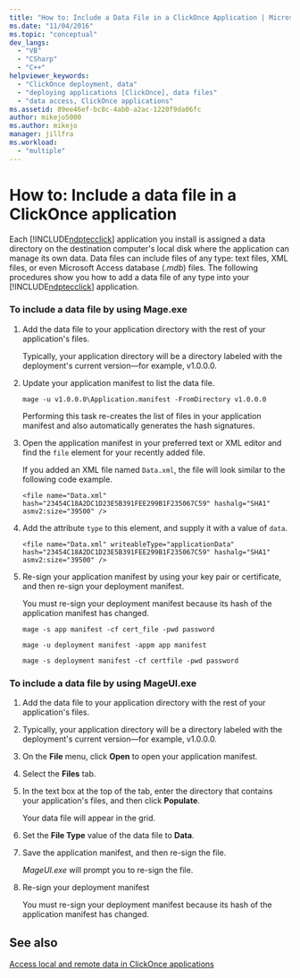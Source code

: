```yaml
---
title: "How to: Include a Data File in a ClickOnce Application | Microsoft Docs"
ms.date: "11/04/2016"
ms.topic: "conceptual"
dev_langs: 
  - "VB"
  - "CSharp"
  - "C++"
helpviewer_keywords: 
  - "ClickOnce deployment, data"
  - "deploying applications [ClickOnce], data files"
  - "data access, ClickOnce applications"
ms.assetid: 89ee46ef-bc8c-4ab0-a2ac-1220f9da06fc
author: mikejo5000
ms.author: mikejo
manager: jillfra
ms.workload: 
  - "multiple"
---
```

# How to: Include a data file in a ClickOnce application
Each [!INCLUDE[ndptecclick](../deployment/includes/ndptecclick_md.md)] application you install is assigned a data directory on the destination computer's local disk where the application can manage its own data. Data files can include files of any type: text files, XML files, or even Microsoft Access database (*.mdb*) files. The following procedures show you how to add a data file of any type into your [!INCLUDE[ndptecclick](../deployment/includes/ndptecclick_md.md)] application.  
  
### To include a data file by using Mage.exe  
  
1. Add the data file to your application directory with the rest of your application's files.  
  
    Typically, your application directory will be a directory labeled with the deployment's current version—for example, v1.0.0.0.  
  
2. Update your application manifest to list the data file.  
  
    `mage -u v1.0.0.0\Application.manifest -FromDirectory v1.0.0.0`  
  
    Performing this task re-creates the list of files in your application manifest and also automatically generates the hash signatures.  
  
3. Open the application manifest in your preferred text or XML editor and find the `file` element for your recently added file.  
  
    If you added an XML file named `Data.xml`, the file will look similar to the following code example.  
  
   `<file name="Data.xml" hash="23454C18A2DC1D23E5B391FEE299B1F235067C59" hashalg="SHA1" asmv2:size="39500" />`  
  
4. Add the attribute `type` to this element, and supply it with a value of `data`.  
  
   `<file name="Data.xml" writeableType="applicationData" hash="23454C18A2DC1D23E5B391FEE299B1F235067C59" hashalg="SHA1" asmv2:size="39500" />`  
  
5. Re-sign your application manifest by using your key pair or certificate, and then re-sign your deployment manifest.  
  
    You must re-sign your deployment manifest because its hash of the application manifest has changed.  
  
    `mage -s app manifest -cf cert_file -pwd password`
  
    `mage -u deployment manifest -appm app manifest`
  
    `mage -s deployment manifest -cf certfile -pwd password`
  
### To include a data file by using MageUI.exe  
  
1.  Add the data file to your application directory with the rest of your application's files.  
  
2.  Typically, your application directory will be a directory labeled with the deployment's current version—for example, v1.0.0.0.  
  
3.  On the **File** menu, click **Open** to open your application manifest.  
  
4.  Select the **Files** tab.  
  
5.  In the text box at the top of the tab, enter the directory that contains your application's files, and then click **Populate**.  
  
     Your data file will appear in the grid.  
  
6.  Set the **File Type** value of the data file to **Data**.  
  
7.  Save the application manifest, and then re-sign the file.  
  
     *MageUI.exe* will prompt you to re-sign the file.  
  
8.  Re-sign your deployment manifest  
  
     You must re-sign your deployment manifest because its hash of the application manifest has changed.  
  
## See also  
 [Access local and remote data in ClickOnce applications](../deployment/accessing-local-and-remote-data-in-clickonce-applications.md)